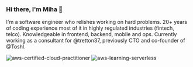 ### Hi there, I'm Miha 👋

I'm a software engineer who relishes working on hard problems. 20+ years of coding experience most of it in highly regulated industries (fintech, telco). Knowledgeable in frontend, backend, mobile and ops. Currently working as a consultant for @tretton37, previously CTO and co-founder of @Toshl.

![aws-certified-cloud-practitioner](https://user-images.githubusercontent.com/148423/231996619-dd41583e-caf7-4c7f-bbbf-2f29b65fba83.png)
![aws-learning-serverless](https://user-images.githubusercontent.com/148423/231996631-3fe08bd7-9584-4102-80e7-19802121b57d.png)
